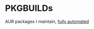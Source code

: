 # PKGBUILDs

AUR packages I maintain, [fully automated](https://jamiemagee.co.uk/blog/maintaining-aur-packages-with-renovate/)
